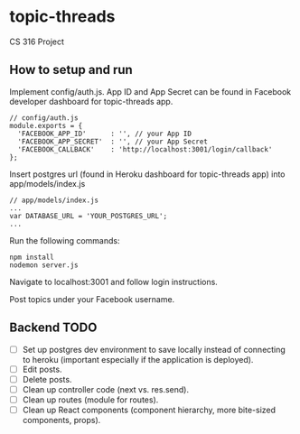 # topic-threads
CS 316 Project

## How to setup and run
Implement config/auth.js. App ID and App Secret can be found in Facebook developer dashboard for topic-threads app.
```
// config/auth.js
module.exports = {
  'FACEBOOK_APP_ID'      : '', // your App ID
  'FACEBOOK_APP_SECRET'  : '', // your App Secret
  'FACEBOOK_CALLBACK'    : 'http://localhost:3001/login/callback'
};
```
Insert postgres url (found in Heroku dashboard for topic-threads app) into app/models/index.js
```
// app/models/index.js
...
var DATABASE_URL = 'YOUR_POSTGRES_URL';
...
```
Run the following commands:
```
npm install
nodemon server.js
```
Navigate to localhost:3001 and follow login instructions.

Post topics under your Facebook username.

## Backend TODO
- [ ] Set up postgres dev environment to save locally instead of connecting to heroku (important especially if the application is deployed).
- [ ] Edit posts.
- [ ] Delete posts.
- [ ] Clean up controller code (next vs. res.send).
- [ ] Clean up routes (module for routes).
- [ ] Clean up React components (component hierarchy, more bite-sized components, props).

